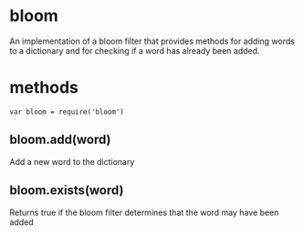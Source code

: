 # bloom

An implementation of a bloom filter that provides methods for adding words to 
a dictionary and for checking if a word has already been added.  

# methods

```
var bloom = require('bloom')
```

## bloom.add(word)

Add a new word to the dictionary

## bloom.exists(word)

Returns true if the bloom filter determines that the word may have been added 